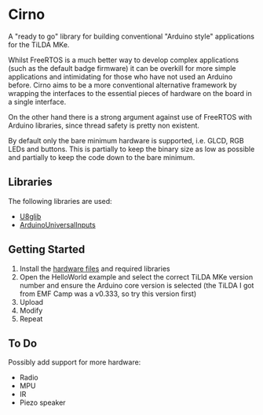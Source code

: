 Cirno
=====

A "ready to go" library for building conventional "Arduino style" applications for the TiLDA MKe.

Whilst FreeRTOS is a much better way to develop complex applications (such as the default badge firmware) it can be overkill for more simple applications and intimidating for those who have not used an Arduino before. Cirno aims to be a more conventional alternative framework by wrapping the interfaces to the essential pieces of hardware on the board in a single interface.

On the other hand there is a strong argument against use of FreeRTOS with Arduino libraries, since thread safety is pretty non existent.

By default only the bare minimum hardware is supported, i.e. GLCD, RGB LEDs and buttons. This is partially to keep the binary size as low as possible and partially to keep the code down to the bare minimum.

Libraries
---------

The following libraries are used:

- [U8glib](https://code.google.com/p/u8glib/)
- [ArduinoUniversalInputs](https://github.com/DanNixon/ArduinoUniversalInputs)

Getting Started
---------------

1.  Install the [hardware files](https://github.com/DanNixon/ArduinoTiLDAHardware) and required libraries
2.  Open the HelloWorld example and select the correct TiLDA MKe version number and ensure the Arduino core version is selected (the TiLDA I got from EMF Camp was a v0.333, so try this version first)
3.  Upload
4.  Modify
5.  Repeat

To Do
-----

Possibly add support for more hardware:

- Radio
- MPU
- IR
- Piezo speaker
